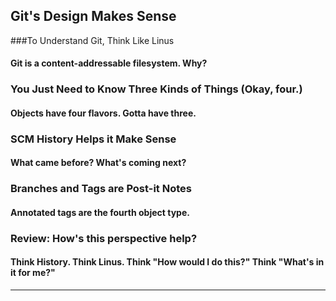 ## Git's Design Makes Sense

###To Understand Git, Think Like Linus
#### Git is a content-addressable filesystem. Why?
### You Just Need to Know Three Kinds of Things (Okay, four.)
#### Objects have four flavors. Gotta have three.
### SCM History Helps it Make Sense
#### What came before? What's coming next?
### Branches and Tags are Post-it Notes
#### Annotated tags are the fourth object type.
### Review: How's this perspective help?
#### Think History. Think Linus. Think "How would I do this?" Think "What's in it for me?"

---
